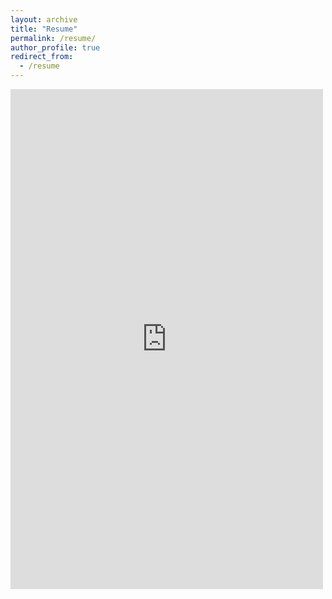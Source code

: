 ```yaml
---
layout: archive
title: "Resume"
permalink: /resume/
author_profile: true
redirect_from:
  - /resume
---
```


<embed src="https://cubemd.github.io/files/cv.pdf" type="application/pdf" width="500px" height="800px" />